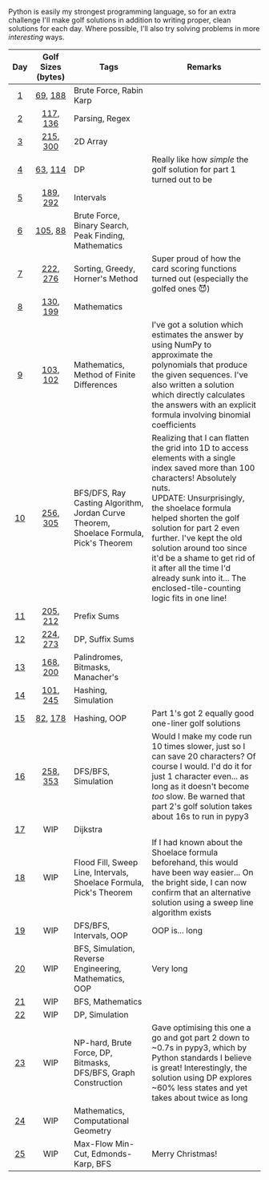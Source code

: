 Python is easily my strongest programming language, so for an extra challenge I'll make golf solutions in addition to writing proper, clean solutions for each day. Where possible, I'll also try solving problems in more *interesting* ways.

| Day | Golf Sizes (bytes) | Tags | Remarks |
|:---:|:------------------:|------|---------|
| [1](Day%2001) | [69](Day%2001/golf_part1.py), [188](Day%2001/golf_part2.py) | Brute Force, Rabin Karp | |
| [2](Day%2002) | [117](Day%2002/golf_part1.py), [136](Day%2002/golf_part2.py) | Parsing, Regex | |
| [3](Day%2003) | [215](Day%2003/golf_part1.py), [300](Day%2003/golf_part2.py) | 2D Array | |
| [4](Day%2004) | [63](Day%2004/golf_part1.py), [114](Day%2004/golf_part2.py) | DP | Really like how *simple* the golf solution for part 1 turned out to be |
| [5](Day%2005) | [189](Day%2005/golf_part1.py), [292](Day%2005/golf_part2.py) | Intervals | |
| [6](Day%2006) | [105](Day%2006/golf_part1.py), [88](Day%2006/golf_part2.py) | Brute Force, Binary Search, Peak Finding, Mathematics | |
| [7](Day%2007) | [222](Day%2007/golf_part1.py), [276](Day%2007/golf_part2.py) | Sorting, Greedy, Horner's Method | Super proud of how the card scoring functions turned out (especially the golfed ones 😈) |
| [8](Day%2008) | [130](Day%2008/golf_part1.py), [199](Day%2008/golf_part2.py) | Mathematics | |
| [9](Day%2009) | [103](Day%2009/golf_part1.py), [102](Day%2009/golf_part2.py) | Mathematics, Method of Finite Differences | I've got a solution which estimates the answer by using NumPy to approximate the polynomials that produce the given sequences. I've also written a solution which directly calculates the answers with an explicit formula involving binomial coefficients |
| [10](Day%2010) | [256](Day%2010/golf_part1.py), [305](Day%2010/golf_part2.py) | BFS/DFS, Ray Casting Algorithm, Jordan Curve Theorem, Shoelace Formula, Pick's Theorem | Realizing that I can flatten the grid into 1D to access elements with a single index saved more than 100 characters! Absolutely nuts.<br>UPDATE: Unsurprisingly, the shoelace formula helped shorten the golf solution for part 2 even further. I've kept the old solution around too since it'd be a shame to get rid of it after all the time I'd already sunk into it... The enclosed-tile-counting logic fits in one line! |
| [11](Day%2011) | [205](Day%2011/golf_part1.py), [212](Day%2011/golf_part2.py) | Prefix Sums | |
| [12](Day%2012) | [224](Day%2012/golf_part1.py), [273](Day%2012/golf_part2.py) | DP, Suffix Sums | |
| [13](Day%2013) | [168](Day%2013/golf_part1.py), [200](Day%2013/golf_part2.py) | Palindromes, Bitmasks, Manacher's | |
| [14](Day%2014) | [101](Day%2014/golf_part1.py), [245](Day%2014/golf_part2.py) | Hashing, Simulation | |
| [15](Day%2015) | [82](Day%2015/golf_part1.py), [178](Day%2015/golf_part2.py) | Hashing, OOP | Part 1's got 2 equally good one-liner golf solutions |
| [16](Day%2016) | [258](Day%2016/golf_part1.py), [353](Day%2016/golf_part2.py) | DFS/BFS, Simulation | Would I make my code run 10 times slower, just so I can save 20 characters? Of course I would. I'd do it for just 1 character even... as long as it doesn't become *too* slow. Be warned that part 2's golf solution takes about 16s to run in pypy3 |
| [17](Day%2017) | WIP | Dijkstra | |
| [18](Day%2018) | WIP | Flood Fill, Sweep Line, Intervals, Shoelace Formula, Pick's Theorem | If I had known about the Shoelace formula beforehand, this would have been way easier... On the bright side, I can now confirm that an alternative solution using a sweep line algorithm exists |
| [19](Day%2019) | WIP | DFS/BFS, Intervals, OOP | OOP is... long |
| [20](Day%2020) | WIP | BFS, Simulation, Reverse Engineering, Mathematics, OOP | Very long |
| [21](Day%2021) | WIP | BFS, Mathematics | |
| [22](Day%2022) | WIP | DP, Simulation | |
| [23](Day%2023) | WIP | NP-hard, Brute Force, DP, Bitmasks, DFS/BFS, Graph Construction | Gave optimising this one a go and got part 2 down to ~0.7s in pypy3, which by Python standards I believe is great! Interestingly, the solution using DP explores ~60% less states and yet takes about twice as long |
| [24](Day%2024) | WIP | Mathematics, Computational Geometry | |
| [25](Day%2025) | WIP | Max-Flow Min-Cut, Edmonds-Karp, BFS | Merry Christmas! |
